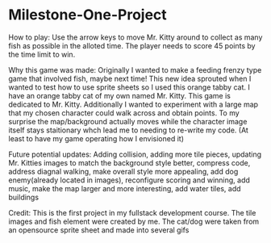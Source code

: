 # Milestone-One-Project

How to play:
Use the arrow keys to move Mr. Kitty around to collect as many fish as possible in the alloted time.  The player needs to score 45 points by the time limit to win.


Why this game was made:
Originally I wanted to make a feeding frenzy type game that involved fish, maybe next time!
This new idea sprouted when I wanted to test how to use sprite sheets so I used this orange tabby cat.  I have an orange tabby cat of my own named Mr. Kitty.  This game is dedicated to Mr. Kitty.
Additionally I wanted to experiment with a large map that my chosen character could walk across and obtain points.  To my surprise the map/background actually moves while the character image itself stays staitionary whch lead me to needing to re-write my code. (At least to have my game operating how I envisioned it)


Future potential updates:
Adding collision, adding more tile pieces, updating Mr. Kitties images to match the background style better, compress code, address diagnal walking, make overall style more appealing, add dog enemy(already located in images), reconfigure scoring and winning, add music, make the map larger and more interesting, add water tiles, add buildings

Credit:
This is the first project in my fullstack development course.
The tile images and fish element were created by me.
The cat/dog were taken from an opensource sprite sheet and made into several gifs
